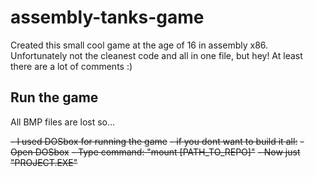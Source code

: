 # assembly-tanks-game
Created this small cool game at the age of 16 in assembly x86. 
Unfortunately not the cleanest code and all in one file, but hey! At least there are a lot of comments :)

## Run the game
All BMP files are lost so...

~~- I used DOSbox for running the game~~
~~- if you dont want to build it all:~~
  ~~- Open DOSbox~~
  ~~- Type command: "mount [PATH_TO_REPO]"~~
  ~~- Now just "PROJECT.EXE"~~

